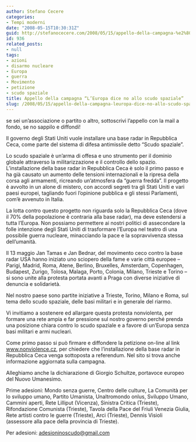 ```yaml
---
author: Stefano Cecere
categories:
- Tempi moderni
date: "2008-05-15T10:30:31Z"
guid: http://stefanocecere.com/2008/05/15/appello-della-campagna-%e2%80%9cl%e2%80%99europa-dice-no-allo-scudo-spaziale%e2%80%9d/
id: 936
related_posts:
- null
tags:
- azioni
- disarmo nucleare
- Europa
- guerra
- Movimento
- petizione
- scudo spaziale
title: Appello della campagna “L’Europa dice no allo scudo spaziale”
slug: /2008/05/15/appello-della-campagna-leuropa-dice-no-allo-scudo-spaziale/
---
```


se sei un&#8217;associazione o partito o altro, sottoscrivi l&#8217;appello con la mail a fondo, se no sappilo e diffondi!

Il governo degli Stati Uniti vuole installare una base radar in Repubblica Ceca, come parte del sistema di difesa antimissile detto “Scudo spaziale”.

Lo scudo spaziale è un’arma di offesa e uno strumento per il dominio globale attraverso la militarizzazione e il controllo dello spazio. L’installazione della base radar in Repubblica Ceca è solo il primo passo e ha già causato un aumento delle tensioni internazionali e la ripresa della corsa agli armamenti, ricreando un’atmosfera da “guerra fredda”. Il progetto è avvolto in un alone di mistero, con accordi segreti tra gli Stati Uniti e vari paesi europei, tagliando fuori l’opinione pubblica e gli stessi Parlamenti, com’è avvenuto in Italia.

La lotta contro questo progetto non riguarda solo la Repubblica Ceca (dove il 70% della popolazione è contraria alla base radar), ma deve estendersi a tutta l’Europa. Non possiamo permettere ai nostri politici di assecondare la folle intenzione degli Stati Uniti di trasformare l’Europa nel teatro di una possibile guerra nucleare, minacciando la pace e la sopravvivenza stessa dell’umanità.

Il 13 maggio Jan Tamas e Jan Bednar, del movimento ceco contro la base radar USA hanno iniziato uno sciopero della fame e varie città europee &#8211; Parigi, Madrid, Roma, Atene, Berlino, Bruxelles, Amsterdam, Copenhagen, Budapest, Zurigo, Tolosa, Malaga, Porto, Colonia, Milano, Trieste e Torino &#8211; si sono unite alla protesta portata avanti a Praga con diverse iniziative di denuncia e solidarietà.

Nel nostro paese sono partite iniziative a Trieste, Torino, Milano e Roma, sul tema dello scudo spaziale, delle basi militari e in generale del riarmo.

Vi invitiamo a sostenere ed allargare questa protesta nonviolenta, per formare una rete ampia e far pressione sul nostro governo perché prenda una posizione chiara contro lo scudo spaziale e a favore di un’Europa senza basi militari e armi nucleari.

Come primo passo si può firmare e diffondere la petizione on-line al link www.nonviolence.cz, per chiedere che l’installazione della base radar in Repubblica Ceca venga sottoposta a referendum. Nel sito si trova anche informazione aggiornata sulla campagna.

Alleghiamo anche la dichiarazione di Giorgio Schultze, portavoce europeo del Nuovo Umanesimo.

Prime adesioni: Mondo senza guerre, Centro delle culture, La Comunità per lo sviluppo umano, Partito Umanista, Unaltromondo onlus, Sviluppo Umano, Cammini aperti, Rete Lilliput (Vicenza), Sinistra Critica (Trieste), Rifondazione Comunista (Trieste), Tavola della Pace del Friuli Venezia Giulia, Rete artisti contro le guerre (Trieste), Arci (Trieste), Dennis Visioli (assessore alla pace della provincia di Trieste).

Per adesioni: <adesioninoscudo@gmail.com>